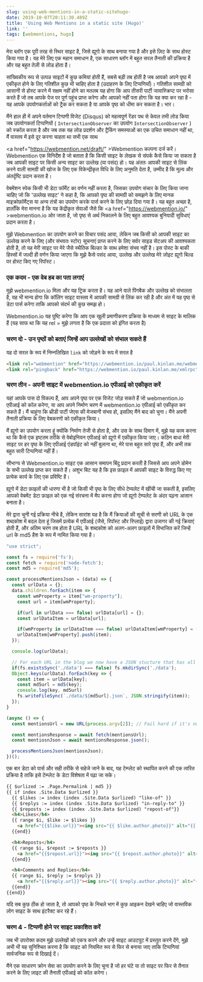 ```yaml
---
slug: using-web-mentions-in-a-static-sitehugo-
date: 2019-10-07T20:11:30.489Z
title: 'Using Web Mentions in a static site (Hugo)'
link: ''
tags: [webmentions, hugo]
---
```


मेरा ब्लॉग एक पूरी तरह से स्थिर साइट है, जिसे ह्यूगो के साथ बनाया गया है और इसे ज़िट के साथ होस्ट किया गया है। यह मेरे लिए एक महान समाधान है, एक साधारण ब्लॉग में बहुत सरल तैनाती की प्रक्रिया है और यह बहुत तेज़ी से लोड होता है।

सांख्यिकीय रूप से उत्पन्न साइटों में कुछ कमियां होती हैं, सबसे बड़ी तब होती है जब आपको अपने पृष्ठ में एकीकृत होने के लिए गतिशील कुछ भी चाहिए होता है (उदाहरण के लिए टिप्पणियाँ)। गतिशील सामग्री को आसानी से होस्ट करने में सक्षम नहीं होने का मतलब यह होगा कि आप तीसरी पार्टी जावास्क्रिप्ट पर भरोसा करते हैं जो तब आपके पेज पर पूर्ण पहुंच प्राप्त करेगा और आपको नहीं पता होगा कि यह क्या कर रहा है - यह आपके उपयोगकर्ताओं को ट्रैक कर सकता है या आपके पृष्ठ को धीमा कर सकता है। भार।

मैंने हाल ही में अपने वर्तमान टिप्पणी विजेट (Disqus) को महत्वपूर्ण रेंडर पथ से केवल तभी लोड किया जब उपयोगकर्ता टिप्पणियों ( `IntersectionObserver` का उपयोग `IntersectionObserver` ) को स्क्रॉल करता है और जब तक यह लोड प्रदर्शन और ट्रैकिंग समस्याओं का एक उचित समाधान नहीं था, मैं वास्तव में इसे दूर करना चाहता था सभी एक साथ

<a <span class="notranslate">href=&quot;https://webmention.net/draft/&quot; &gt;Webmention</a> कल्पना दर्ज करें। Webmention एक विनिर्देश है जो बताता है कि किसी साइट के लेखक से संपर्क कैसे किया जा सकता है जब आपकी साइट पर किसी अन्य साइट का उल्लेख (या पसंद) हो। यह अंततः आपकी साइट से लिंक करने वाली सामग्री की खोज के लिए एक विकेन्द्रीकृत विधि के लिए अनुमति देता है, उम्मीद है कि मूल्य और अंतर्दृष्टि प्रदान करता है।

वेबमेंशन स्पेक किसी भी डेटा फॉर्मेट का वर्णन नहीं करता है, जिसका उपयोग संचार के लिए किया जाना चाहिए जो कि &#39;उल्लेख साइट&#39; ने कहा है, कि आपको पृष्ठ की सामग्री को समझने के लिए मानक माइक्रोफ़ॉर्मेट्स या अन्य तंत्रों का उपयोग करके पार्स करने के लिए छोड़ दिया गया है। यह बहुत अच्छा है, हालाँकि मेरा मानना है कि यह केंद्रीकृत सेवाओं जैसे कि <a <span class="notranslate">href=&quot;https://webmention.io/&quot; &gt;webmention.io</a> ओर जाता है, जो पृष्ठ से अर्थ निकालने के लिए बहुत आवश्यक बुनियादी सुविधाएं प्रदान करता है।

मुझे Webmention का उपयोग करने का विचार पसंद आया, लेकिन जब किसी को आपकी साइट का उल्लेख करने के लिए (और संभवतः स्टोर) सूचनाएं प्राप्त करने के लिए सर्वर साइड सेटअप की आवश्यकता होती है, तो यह मेरी साइट पर मेरे जैसे स्थैतिक बिल्डर के साथ हमेशा संभव नहीं है। इस पोस्ट के बाकी हिस्सों में जल्दी ही वर्णन किया जाएगा कि मुझे कैसे पसंद आया, उल्लेख और उल्लेख मेरे ज़ोइट ह्यूगो बिल्ड पर होस्ट किए गए रिपॉस्ट।

### एक कदम - एक वेब हब का पता लगाएं

मुझे webmention.io मिला और यह ट्रिक करता है। यह आने वाले पिंगबैक और उल्लेख को संभालता है, यह भी मान्य होगा कि कॉलिंग साइट वास्तव में आपकी सामग्री से लिंक कर रही है और अंत में यह पृष्ठ से डेटा पार्स करेगा ताकि आपको संदर्भ की कुछ समझ हो।

Webmention.io यह पुष्टि करेगा कि आप एक खुली प्रमाणीकरण प्रक्रिया के माध्यम से साइट के मालिक हैं (यह साफ था कि यह rel = मुझे लगता है कि एक प्रदाता को इंगित करता है)

### चरण दो - उन पृष्ठों को बताएं जिन्हें आप उल्लेखों को संभाल सकते हैं

यह दो सरल के रूप में निम्नलिखित `link` को जोड़ने के रूप में सरल है

```html
<link rel="webmention" href="https://webmention.io/paul.kinlan.me/webmention">
<link rel="pingback" href="https://webmention.io/paul.kinlan.me/xmlrpc">
```

### चरण तीन - अपनी साइट में webmention.io एपीआई को एकीकृत करें

यहां आपके पास दो विकल्प हैं, आप अपने पृष्ठ पर एक विजेट जोड़ सकते हैं जो webmention.io एपीआई को कॉल करेगा, या आप अपने निर्माण चरण में webmention.io एपीआई को एकीकृत कर सकते हैं। मैं चाहूंगा कि थ्रीडी पार्टी जेएस की मेजबानी संभव हो, इसलिए मैंने बाद को चुना। मैंने अपनी तैनाती प्रक्रिया के लिए वेबकरणों को एकीकृत किया।

मैं ह्यूगो का उपयोग करता हूं क्योंकि निर्माण तेजी से होता है, और उस के साथ दिमाग में, मुझे यह काम करना था कि कैसे एक इष्टतम तरीके से वेबोइनियन एपीआई को ह्यूगो में एकीकृत किया जाए। कठिन बाधा मेरी साइट पर हर पृष्ठ के लिए एपीआई एंडपॉइंट को नहीं बुलाना था, मेरे पास बहुत सारे पृष्ठ हैं, और अभी तक बहुत सारी टिप्पणियां नहीं हैं।

सौभाग्य से Webmention.io साइट एक आसान समापन बिंदु प्रदान करती है जिससे आप अपने डोमेन के सभी उल्लेख प्राप्त कर सकते हैं। अशुभ बिट यह है कि इस फ़ाइल में आपकी साइट के विरुद्ध किए गए प्रत्येक कार्य के लिए एक प्रविष्टि है।

ह्यूगो में डेटा फ़ाइलों की धारणा भी है जो किसी भी पृष्ठ के लिए सीधे टेम्पलेट में खींची जा सकती है, इसलिए आपको वेबमेंट डेटा फ़ाइल को एक नई संरचना में मैप करना होगा जो ह्यूगो टेम्पलेट के अंदर पढ़ना आसान बनाता है।

मेरे द्वारा चुनी गई प्रक्रिया नीचे है, लेकिन सारांश यह है कि मैं क्रियाओं की सूची से सरणी को URL के एक शब्दकोश में बदल देता हूं जिसमें प्रत्येक में एपीआई (जैसे, रिपॉस्ट और रिप्लाई) द्वारा उजागर की गई क्रियाएं होती हैं, और अंतिम चरण तब होता है URL के शब्दकोश को अलग-अलग फ़ाइलों में विभाजित करें जिन्हें url के md5 हैश के रूप में नामित किया गया है।

```javascript
"use strict";

const fs = require('fs');
const fetch = require('node-fetch');
const md5 = require('md5');

const processMentionsJson = (data) => {
  const urlData = {};
  data.children.forEach(item => {
    const wmProperty = item["wm-property"];
    const url = item[wmProperty];

    if(url in urlData === false) urlData[url] = {};
    const urlDataItem = urlData[url];

    if(wmProperty in urlDataItem === false) urlDataItem[wmProperty] = [];
    urlDataItem[wmProperty].push(item);
  });

  console.log(urlData);

  // For each URL in the blog we now have a JSON stucture that has all the like, mentions and reposts
  if(fs.existsSync('./data') === false) fs.mkdirSync('./data');
  Object.keys(urlData).forEach(key => {
    const item = urlData[key];
    const md5url = md5(key);
    console.log(key, md5url)
    fs.writeFileSync(`./data/${md5url}.json`, JSON.stringify(item));
  });
}

(async () => {
  const mentionsUrl = new URL(process.argv[2]); // Fail hard if it's not a uRL

  const mentionsResponse = await fetch(mentionsUrl);
  const mentiosnJson = await mentionsResponse.json();

  processMentionsJson(mentiosnJson);
})();
```

एक बार डेटा को पार्स और सही तरीके से सहेजे जाने के बाद, यह टेम्प्लेट को स्थापित करने की एक त्वरित प्रक्रिया है ताकि इसे टेम्प्लेट के डेटा विशेषता में पढ़ा जा सके।

```html
{{ $urlized := .Page.Permalink | md5 }}
{{ if index .Site.Data $urlized }}
  {{ $likes := index (index .Site.Data $urlized) "like-of" }}
  {{ $replys := index (index .Site.Data $urlized) "in-reply-to" }}
  {{ $reposts := index (index .Site.Data $urlized) "repost-of"}}
  <h4>Likes</h4>
  {{ range $i, $like := $likes }}
    <a href="{{$like.url}}"><img src="{{ $like.author.photo}}" alt="{{ $like.author.name }}" class="profile photo"></a>
  {{end}}

  <h4>Reposts</h4>
  {{ range $i, $repost := $reposts }}
    <a href="{{$repost.url}}"><img src="{{ $repost.author.photo}}" alt="{{ $repost.author.name }}" class="profile photo"></a>
  {{end}}

  <h4>Comments and Replies</h4>
  {{ range $i, $reply := $replys }}
    <a href="{{$reply.url}}"><img src="{{ $reply.author.photo}}" alt="{{ $reply.author.name }}" class="profile photo"></a>
  {{end}}
{{end}}
```

यदि सब कुछ ठीक हो जाता है, तो आपको पृष्ठ के निचले भाग में कुछ आइकन देखने चाहिए जो वास्तविक लोग साइट के साथ इंटरैक्ट कर रहे हैं।

### चरण 4 - टिप्पणी होने पर साइट प्रकाशित करें

जब भी उपरोक्त कदम मुझे उल्लेखों को एकत्र करने और उन्हें साइट आउटपुट में प्रस्तुत करने देंगे, मुझे अभी भी यह सुनिश्चित करना है कि साइट को नियमित रूप से फिर से बनाया जाए ताकि टिप्पणियां सार्वजनिक रूप से दिखाई दें।

मैंने एक साधारण क्रोन सेवा का उपयोग करने के लिए चुना है जो हर घंटे या तो साइट पर फिर से तैनात करने के लिए ज़ाइट की तैनाती एपीआई को कॉल करेगा।
